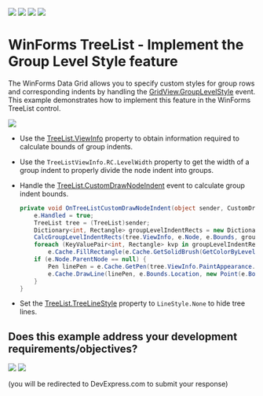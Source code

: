 <!-- default badges list -->
![](https://img.shields.io/endpoint?url=https://codecentral.devexpress.com/api/v1/VersionRange/128637818/18.1.3%2B)
[![](https://img.shields.io/badge/Open_in_DevExpress_Support_Center-FF7200?style=flat-square&logo=DevExpress&logoColor=white)](https://supportcenter.devexpress.com/ticket/details/E2368)
[![](https://img.shields.io/badge/📖_How_to_use_DevExpress_Examples-e9f6fc?style=flat-square)](https://docs.devexpress.com/GeneralInformation/403183)
[![](https://img.shields.io/badge/💬_Leave_Feedback-feecdd?style=flat-square)](#does-this-example-address-your-development-requirementsobjectives)
<!-- default badges end -->

# WinForms TreeList - Implement the Group Level Style feature

The WinForms Data Grid allows you to specify custom styles for group rows and corresponding indents by handling the [GridView.GroupLevelStyle](https://docs.devexpress.com/WindowsForms/DevExpress.XtraGrid.Views.Grid.GridView.GroupLevelStyle) event. This example demonstrates how to implement this feature in the WinForms TreeList control.

![](https://raw.githubusercontent.com/DevExpress-Examples/how-to-implement-the-group-level-style-feature-in-the-treelist-e2368/18.1.3%2B/media/winforms-treelist-level-indents.png)

* Use the [TreeList.ViewInfo](https://docs.devexpress.com/WindowsForms/DevExpress.XtraTreeList.TreeList.ViewInfo) property to obtain information required to calculate bounds of group indents.
* Use the `TreeListViewInfo.RC.LevelWidth` property to get the width of a group indent to properly divide the node indent into groups.
* Handle the [TreeList.CustomDrawNodeIndent](https://docs.devexpress.com/WindowsForms/DevExpress.XtraTreeList.TreeList.CustomDrawNodeIndent) event to calculate group indent bounds.
  
  ```csharp
  private void OnTreeListCustomDrawNodeIndent(object sender, CustomDrawNodeIndentEventArgs e) {
      e.Handled = true;
      TreeList tree = (TreeList)sender;
      Dictionary<int, Rectangle> groupLevelIndentRects = new Dictionary<int, Rectangle>();
      CalcGroupLevelIndentRects(tree.ViewInfo, e.Node, e.Bounds, groupLevelIndentRects);
      foreach (KeyValuePair<int, Rectangle> kvp in groupLevelIndentRects)                
          e.Cache.FillRectangle(e.Cache.GetSolidBrush(GetColorByLevel(kvp.Key)), kvp.Value);
      if (e.Node.ParentNode == null) {
          Pen linePen = e.Cache.GetPen(tree.ViewInfo.PaintAppearance.HorzLine.BackColor);                
          e.Cache.DrawLine(linePen, e.Bounds.Location, new Point(e.Bounds.Right, e.Bounds.Y));
      }
  }
  ```
* Set the [TreeList.TreeLineStyle](https://docs.devexpress.com/WindowsForms/DevExpress.XtraTreeList.TreeList.TreeLineStyle) property to `LineStyle.None` to hide tree lines.
<!-- feedback -->
## Does this example address your development requirements/objectives?

[<img src="https://www.devexpress.com/support/examples/i/yes-button.svg"/>](https://www.devexpress.com/support/examples/survey.xml?utm_source=github&utm_campaign=winforms-treelist-implement-group-level-style-feature&~~~was_helpful=yes) [<img src="https://www.devexpress.com/support/examples/i/no-button.svg"/>](https://www.devexpress.com/support/examples/survey.xml?utm_source=github&utm_campaign=winforms-treelist-implement-group-level-style-feature&~~~was_helpful=no)

(you will be redirected to DevExpress.com to submit your response)
<!-- feedback end -->
